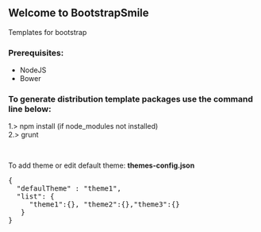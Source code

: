 <h2>Welcome to BootstrapSmile</h2>
Templates for bootstrap

<h3>Prerequisites: </h3>
<ul>
    <li>NodeJS</li>
    <li>Bower</li>
</ul>

<h3>To generate distribution template packages use the command line below: </h3>
<p>
1.> npm install (if node_modules not installed)
<br />2.> grunt
</p>
<br />

<p>To add theme or edit default theme: <b>themes-config.json</b></p>
<pre>
{
  "defaulTheme" : "theme1",
  "list": {
     "theme1":{}, "theme2":{},"theme3":{}
   }
}
</pre>